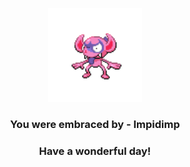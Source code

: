 <p align="center">
    <img src="https://raw.githubusercontent.com/PokeAPI/sprites/master/sprites/pokemon/859.png" width="150" height="150">
</p>
<h3 align="center">You were embraced by - <b>Impidimp</b></h3>
<h3 align="center">Have a wonderful day!</h3>
